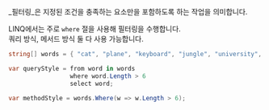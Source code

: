 _필터링_은 지정된 조건을 충족하는 요소만을 포함하도록 하는 작업을 의미합니다.     

LINQ에서는 주로 `where` 절을 사용해 필터링을 수행합니다.    
쿼리 방식, 메서드 방식 둘 다 사용 가능합니다.     

```cs
string[] words = { "cat", "plane", "keyboard", "jungle", "university", "a", "cloud", "strength", "bookstore", "elephant" };

var queryStyle = from word in words
                 where word.Length > 6
                 select word;

var methodStyle = words.Where(w => w.Length > 6);
```
